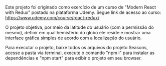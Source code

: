 Este projeto foi originado como exercício de um curso de "Modern React with Redux" postado na plataforma Udemy.
Segue link de acesso ao curso:
https://www.udemy.com/course/react-redux/

O projeto objetiva, por meio da latitude do usuário (com a permissão do mesmo), definir em qual hemisfério do globo ele reside e mostrar uma interface gráfica simples de acordo com a localização do usuário.

Para executar o projeto, baixe todos os arquivos do projeto Seasons, acesse a pasta via terminal, execute o comando "npm i" para instalar as dependências e "npm start" para exibir o projeto em seu browser.
